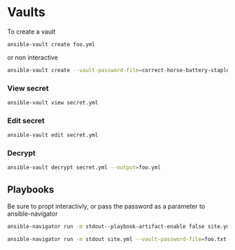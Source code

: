 # Vaults

To create a vault

```
ansible-vault create foo.yml
```

or non interactive

```bash
ansible-vault create --vault-password-file=correct-horse-battery-staple secret.yml
```


### View secret

```bash
ansible-vault view secret.yml
```

### Edit secret

```bash
ansible-vault edit secret.yml
```

### Decrypt

```bash
ansible-vault decrypt secret.yml --output=foo.yml
```

## Playbooks

Be sure to propt interactivly, or pass the password as a parameter to ansible-navigator

```bash
ansible-navigator run -m stdout--playbook-artifact-enable false site.yml --vault-id @prompt
```

```bash
ansible-navigator run -m stdout site.yml --vault-password-file=foo.txt
```
